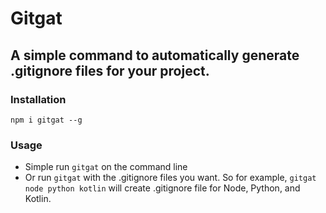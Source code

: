 # Gitgat
## A simple command to automatically generate .gitignore files for your project.

### Installation

```
npm i gitgat --g
```

### Usage

* Simple run `gitgat` on the command line
* Or run `gitgat` with the .gitignore files you want. So for example, `gitgat node python kotlin` will create .gitignore file for Node, Python, and Kotlin.